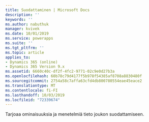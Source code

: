 ```yaml
---
title: Suodattaminen | Microsoft Docs
description: ''
keywords: ''
ms.author: nabuthuk
manager: kvivek
ms.date: 10/01/2019
ms.service: powerapps
ms.suite: ''
ms.tgt_pltfrm: ''
ms.topic: article
applies_to:
- Dynamics 365 (online)
- Dynamics 365 Version 9.x
ms.assetid: 6660c40c-df2f-4fc2-9771-02c9e0d27b3a
ms.openlocfilehash: 60b78c79d4177f5b978f54385af8708a8830480f
ms.sourcegitcommit: 2754a58c7affa63cfd4db800780554eae45eace2
ms.translationtype: MT
ms.contentlocale: fi-FI
ms.lasthandoff: 10/03/2019
ms.locfileid: "72339674"
---
```

Tarjoaa ominaisuuksia ja menetelmiä tieto joukon suodattamiseen.
